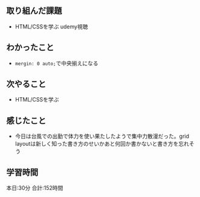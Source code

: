 ## 取り組んだ課題
- HTML/CSSを学ぶ udemy視聴
## わかったこと
- `mergin: 0 auto;`で中央揃えになる
## 次やること
- HTML/CSSを学ぶ
## 感じたこと
- 今日は台風での出勤で体力を使い果たしたようで集中力散漫だった。grid layoutは新しく知った書き方のせいかあと何回か書かないと書き方を忘れそう
## 学習時間　
本日:30分
合計:152時間
